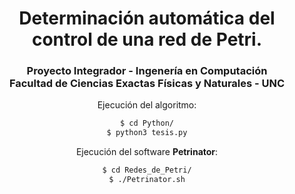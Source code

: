 <center><h1> Determinación automática del control de una red de Petri. </h1> <center>

<center> <h3>
Proyecto Integrador - Ingenería en Computación  <br>
Facultad de Ciencias Exactas Físicas y Naturales - UNC 
</h3>
</center>

Ejecución del algoritmo:
``` bash
$ cd Python/
$ python3 tesis.py
```
Ejecución del software **Petrinator**:
``` bash
$ cd Redes_de_Petri/
$ ./Petrinator.sh
```
